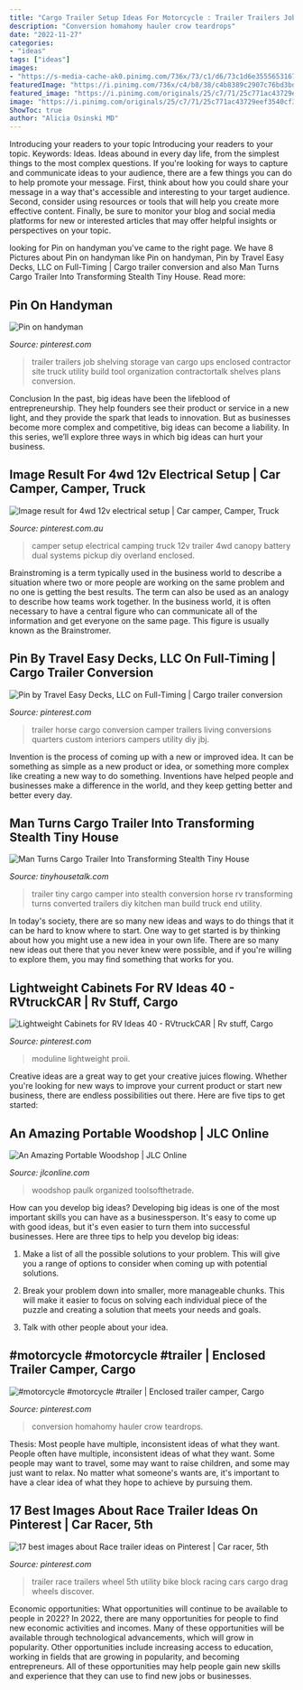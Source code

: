 ```yaml
---
title: "Cargo Trailer Setup Ideas For Motorcycle : Trailer Trailers Job Shelving Storage Van Cargo Ups Enclosed Contractor Site Truck Utility Build Tool Organization Contractortalk Shelves Plans Conversion"
description: "Conversion homahomy hauler crow teardrops"
date: "2022-11-27"
categories:
- "ideas"
tags: ["ideas"]
images:
- "https://s-media-cache-ak0.pinimg.com/736x/73/c1/d6/73c1d6e3555653167c42dc535b7bd6a7--car-trailer-utility-trailer.jpg"
featuredImage: "https://i.pinimg.com/736x/c4/b8/38/c4b8389c2907c76bd3bd4296ba131387.jpg"
featured_image: "https://i.pinimg.com/originals/25/c7/71/25c771ac43729eef3540cf3fe7d3dcf2.png"
image: "https://i.pinimg.com/originals/25/c7/71/25c771ac43729eef3540cf3fe7d3dcf2.png"
ShowToc: true
author: "Alicia Osinski MD"
---
```



Introducing your readers to your topic
Introducing your readers to your topic. Keywords: Ideas. Ideas abound in every day life, from the simplest things to the most complex questions. If you're looking for ways to capture and communicate ideas to your audience, there are a few things you can do to help promote your message. First, think about how you could share your message in a way that's accessible and interesting to your target audience. Second, consider using resources or tools that will help you create more effective content. Finally, be sure to monitor your blog and social media platforms for new or interested articles that may offer helpful insights or perspectives on your topic.

	

		
looking for Pin on handyman you've came to the right page. We have 8 Pictures about Pin on handyman like Pin on handyman, Pin by Travel Easy Decks, LLC on Full-Timing | Cargo trailer conversion and also Man Turns Cargo Trailer Into Transforming Stealth Tiny House. Read more:
		
    
## Pin On Handyman

<img loading=lazy src="https://i.pinimg.com/736x/f2/6c/02/f26c02e8a80959adc1634f5f837ffdd7.jpg" onerror="this.onerror=null;this.src='https://tse1.mm.bing.net/th?id=OIP.hcPq5o5RtevF3M23TSHaLAHaJ4&amp;pid=15.1';" alt="Pin on handyman">

_Source: pinterest.com_

>trailer trailers job shelving storage van cargo ups enclosed contractor site truck utility build tool organization contractortalk shelves plans conversion. 

	

Conclusion
In the past, big ideas have been the lifeblood of entrepreneurship. They help founders see their product or service in a new light, and they provide the spark that leads to innovation. But as businesses become more complex and competitive, big ideas can become a liability. In this series, we’ll explore three ways in which big ideas can hurt your business.

    
## Image Result For 4wd 12v Electrical Setup | Car Camper, Camper, Truck

<img loading=lazy src="https://i.pinimg.com/736x/c4/b8/38/c4b8389c2907c76bd3bd4296ba131387.jpg" onerror="this.onerror=null;this.src='https://tse2.mm.bing.net/th?id=OIP.Ij2VSFfIBnssQmgz75eE8AAAAA&amp;pid=15.1';" alt="Image result for 4wd 12v electrical setup | Car camper, Camper, Truck">

_Source: pinterest.com.au_

>camper setup electrical camping truck 12v trailer 4wd canopy battery dual systems pickup diy overland enclosed. 

	

Brainstroming is a term typically used in the business world to describe a situation where two or more people are working on the same problem and no one is getting the best results. The term can also be used as an analogy to describe how teams work together. In the business world, it is often necessary to have a central figure who can communicate all of the information and get everyone on the same page. This figure is usually known as the Brainstromer.

    
## Pin By Travel Easy Decks, LLC On Full-Timing | Cargo Trailer Conversion

<img loading=lazy src="https://i.pinimg.com/originals/25/c7/71/25c771ac43729eef3540cf3fe7d3dcf2.png" onerror="this.onerror=null;this.src='https://tse1.mm.bing.net/th?id=OIP.5mgVqpUqsmSlBzjx7DMwigHaFj&amp;pid=15.1';" alt="Pin by Travel Easy Decks, LLC on Full-Timing | Cargo trailer conversion">

_Source: pinterest.com_

>trailer horse cargo conversion camper trailers living conversions quarters custom interiors campers utility diy jbj. 

	

Invention is the process of coming up with a new or improved idea. It can be something as simple as a new product or idea, or something more complex like creating a new way to do something. Inventions have helped people and businesses make a difference in the world, and they keep getting better and better every day.

    
## Man Turns Cargo Trailer Into Transforming Stealth Tiny House

<img loading=lazy src="https://tinyhousetalk.com/wp-content/uploads/cargo-trailer-turned-to-transforming-stealth-tiny-house-006-600x900.jpg" onerror="this.onerror=null;this.src='https://tse4.mm.bing.net/th?id=OIP.Is2Pbklqdlu5S5N936PRAAHaLH&amp;pid=15.1';" alt="Man Turns Cargo Trailer Into Transforming Stealth Tiny House">

_Source: tinyhousetalk.com_

>trailer tiny cargo camper into stealth conversion horse rv transforming turns converted trailers diy kitchen man build truck end utility. 

	

In today's society, there are so many new ideas and ways to do things that it can be hard to know where to start. One way to get started is by thinking about how you might use a new idea in your own life. There are so many new ideas out there that you never knew were possible, and if you're willing to explore them, you may find something that works for you.

    
## Lightweight Cabinets For RV Ideas 40 - RVtruckCAR | Rv Stuff, Cargo

<img loading=lazy src="https://i.pinimg.com/736x/9b/a8/e3/9ba8e3f99affb636dd950fded0a7346e.jpg" onerror="this.onerror=null;this.src='https://tse2.mm.bing.net/th?id=OIP.JETYzcMiQvk9SPlOa7YGnAHaHa&amp;pid=15.1';" alt="Lightweight Cabinets for RV Ideas 40 - RVtruckCAR | Rv stuff, Cargo">

_Source: pinterest.com_

>moduline lightweight proii. 

	

Creative ideas are a great way to get your creative juices flowing. Whether you're looking for new ways to improve your current product or start new business, there are endless possibilities out there. Here are five tips to get started:

    
## An Amazing Portable Woodshop | JLC Online

<img loading=lazy src="https://cdnassets.hw.net/d8/98/3354ae5f4f519d9ecc88c1aecb2e/frane-an-amazing-portable-woodshop-1.jpg" onerror="this.onerror=null;this.src='https://tse4.mm.bing.net/th?id=OIP.zDf-juITxduAwC5KJ_QM6QHaFV&amp;pid=15.1';" alt="An Amazing Portable Woodshop | JLC Online">

_Source: jlconline.com_

>woodshop paulk organized toolsofthetrade. 

	

How can you develop big ideas?
Developing big ideas is one of the most important skills you can have as a businessperson. It's easy to come up with good ideas, but it's even easier to turn them into successful businesses. Here are three tips to help you develop big ideas:
1. Make a list of all the possible solutions to your problem. This will give you a range of options to consider when coming up with potential solutions.

2. Break your problem down into smaller, more manageable chunks. This will make it easier to focus on solving each individual piece of the puzzle and creating a solution that meets your needs and goals.

3. Talk with other people about your idea.

    
## #motorcycle #motorcycle #trailer | Enclosed Trailer Camper, Cargo

<img loading=lazy src="https://i.pinimg.com/originals/d4/b9/08/d4b9084f389d7412f6226c01460a8aab.jpg" onerror="this.onerror=null;this.src='https://tse1.mm.bing.net/th?id=OIP.wSKukZRDRfnqzkcIPcEwHgHaJ4&amp;pid=15.1';" alt="#motorcycle #motorcycle #trailer | Enclosed trailer camper, Cargo">

_Source: pinterest.com_

>conversion homahomy hauler crow teardrops. 

	

Thesis: Most people have multiple, inconsistent ideas of what they want.
People often have multiple, inconsistent ideas of what they want. Some people may want to travel, some may want to raise children, and some may just want to relax. No matter what someone's wants are, it's important to have a clear idea of what they hope to achieve by pursuing them.

    
## 17 Best Images About Race Trailer Ideas On Pinterest | Car Racer, 5th

<img loading=lazy src="https://s-media-cache-ak0.pinimg.com/736x/73/c1/d6/73c1d6e3555653167c42dc535b7bd6a7--car-trailer-utility-trailer.jpg" onerror="this.onerror=null;this.src='https://tse3.mm.bing.net/th?id=OIP.KX1HGKSNGHKeJoLVfmLHmAHaFj&amp;pid=15.1';" alt="17 best images about Race trailer ideas on Pinterest | Car racer, 5th">

_Source: pinterest.com_

>trailer race trailers wheel 5th utility bike block racing cars cargo drag wheels discover. 

	

Economic opportunities: What opportunities will continue to be available to people in 2022?
In 2022, there are many opportunities for people to find new economic activities and incomes. Many of these opportunities will be available through technological advancements, which will grow in popularity. Other opportunities include increasing access to education, working in fields that are growing in popularity, and becoming entrepreneurs. All of these opportunities may help people gain new skills and experience that they can use to find new jobs or businesses.

